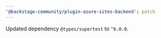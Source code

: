 ```yaml
---
'@backstage-community/plugin-azure-sites-backend': patch
---
```


Updated dependency `@types/supertest` to `^6.0.0`.
